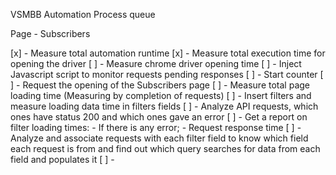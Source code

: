 VSMBB Automation
Process queue

Page - Subscribers


[x] - Measure total automation runtime
[x] - Measure total execution time for opening the driver
[ ] - Measure chrome driver opening time
[ ] - Inject Javascript script to monitor requests pending responses
[ ] - Start counter
[ ] - Request the opening of the Subscribers page
[ ] - Measure total page loading time (Measuring by completion of requests)
[ ] - Insert filters and measure loading data time in filters fields
[ ] - Analyze API requests, which ones have status 200 and which ones gave an error
[ ] - Get a report on filter loading times:
        - If there is any error;
        - Request response time
[ ] - Analyze and associate requests with each filter field to know which field each request is from and find out which query searches for data from each field and populates it
[ ] - 